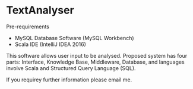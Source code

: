 # TextAnalyser

Pre-requirements
-	MySQL Database Software (MySQL Workbench)
-	Scala IDE (IntelliJ IDEA 2016)

This software allows user input to be analysed. Proposed system has four parts: Interface, Knowledge Base, Middleware, Database, and languages involve Scala and Structured Query Language (SQL).

If you requirey further information please email me.
